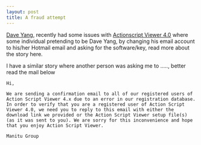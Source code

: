 ```yaml
---
layout: post
title: A fraud attempt
---
```


[Dave Yang](http://www.swfoo.com/), recently had some issues with [Actionscript Viewer 4.0](http://buraks.com/asv/) where some individual pretending to be Dave Yang, by changing his email account to his/her Hotmail email and asking for the software/key, read more about the story here.

I have a similar story where another person was asking me to ....., better read the mail below 

```
Hi,

We are sending a confirmation email to all of our registered users of Action Script Viewer 4.x due to an error in our registration database. In order to verify that you are a registered user of Action Script Viewer 4.0, we need you to reply to this email with either the download link we provided or the Action Script Viewer setup file(s) (as it was sent to you). We are sorry for this inconvenience and hope that you enjoy Action Script Viewer.

Manitu Group
```
